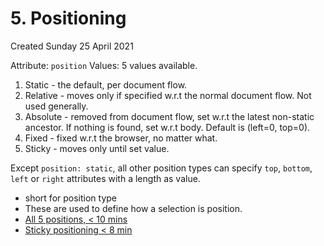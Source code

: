# 5. Positioning
Created Sunday 25 April 2021

Attribute: ``position``
Values: 5 values available.

1. Static - the default, per document flow.
2. Relative - moves only if specified w.r.t the normal document flow. Not used generally.
3. Absolute - removed from document flow, set w.r.t the latest non-static ancestor. If nothing is found, set w.r.t body. Default is (left=0, top=0).
4. Fixed - fixed w.r.t the browser, no matter what.
5. Sticky - moves only until set value.

Except `position: static`, all other position types can specify `top`, `bottom`, `left` or `right` attributes with a length as value.

* short for position type
* These are used to define how a selection is position.
* [All 5 positions, < 10 mins](https://www.youtube.com/watch?v=jx5jmI0UlXU)
* [Sticky positioning < 8 min](https://www.youtube.com/watch?v=NzjU1GmKosQ)


